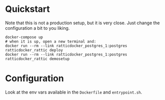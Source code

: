# Quickstart

Note that this is not a production setup, but it is very close. Just change the
configuration a bit to you liking.

    docker-compose up
    # when it is up, open a new terminal and:
    docker run --rm --link ratticdocker_postgres_1:postgres ratticdocker_rattic deploy
    docker run --rm --link ratticdocker_postgres_1:postgres ratticdocker_rattic demosetup

# Configuration

Look at the env vars available in the `Dockerfile` and `entrypoint.sh`.
